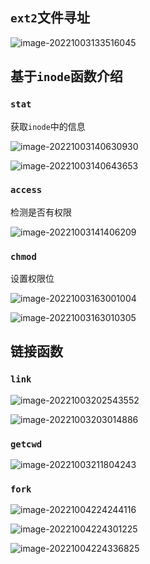 ## `ext2`文件寻址

![image-20221003133516045](F:\Linux\Linux\assets\image-20221003133516045.png)

## 基于`inode`函数介绍

### `stat`

获取`inode`中的信息

![image-20221003140630930](F:\Linux\Linux\assets\image-20221003140630930.png)

![image-20221003140643653](F:\Linux\Linux\assets\image-20221003140643653.png)

### `access`

检测是否有权限

![image-20221003141406209](F:\Linux\Linux\assets\image-20221003141406209.png)

### `chmod`

设置权限位

![image-20221003163001004](F:\Linux\Linux\assets\image-20221003163001004.png)

![image-20221003163010305](F:\Linux\Linux\assets\image-20221003163010305.png)

## 链接函数

### `link`

![image-20221003202543552](F:\Linux\Linux\assets\image-20221003202543552.png)

![image-20221003203014886](F:\Linux\Linux\assets\image-20221003203014886.png)

### `getcwd`

![image-20221003211804243](F:\Linux\Linux\assets\image-20221003211804243.png)

### `fork`

![image-20221004224244116](F:\Linux\Linux\assets\image-20221004224244116.png)

![image-20221004224301225](F:\Linux\Linux\assets\image-20221004224301225.png)

![image-20221004224336825](F:\Linux\Linux\assets\image-20221004224336825.png)
